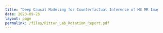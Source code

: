 ```yaml
---
title: "Deep Causal Modeling for Counterfactual Inference of MS MR Images"
date: 2023-09-26
layout: page
permalink: /files/Ritter_Lab_Rotation_Report.pdf
---
```


<a href="files/Ritter_Lab_Rotation_Report.pdf" class="image fit"><img src="images/site-logo.png" alt=""></a>
    

